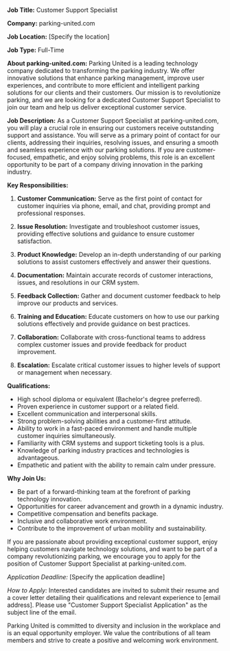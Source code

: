 **Job Title:** Customer Support Specialist

**Company:** parking-united.com

**Job Location:** [Specify the location]

**Job Type:** Full-Time

**About parking-united.com:**
Parking United is a leading technology company dedicated to transforming the parking industry. We offer innovative solutions that enhance parking management, improve user experiences, and contribute to more efficient and intelligent parking solutions for our clients and their customers. Our mission is to revolutionize parking, and we are looking for a dedicated Customer Support Specialist to join our team and help us deliver exceptional customer service.

**Job Description:**
As a Customer Support Specialist at parking-united.com, you will play a crucial role in ensuring our customers receive outstanding support and assistance. You will serve as a primary point of contact for our clients, addressing their inquiries, resolving issues, and ensuring a smooth and seamless experience with our parking solutions. If you are customer-focused, empathetic, and enjoy solving problems, this role is an excellent opportunity to be part of a company driving innovation in the parking industry.

**Key Responsibilities:**

1. **Customer Communication:** Serve as the first point of contact for customer inquiries via phone, email, and chat, providing prompt and professional responses.

2. **Issue Resolution:** Investigate and troubleshoot customer issues, providing effective solutions and guidance to ensure customer satisfaction.

3. **Product Knowledge:** Develop an in-depth understanding of our parking solutions to assist customers effectively and answer their questions.

4. **Documentation:** Maintain accurate records of customer interactions, issues, and resolutions in our CRM system.

5. **Feedback Collection:** Gather and document customer feedback to help improve our products and services.

6. **Training and Education:** Educate customers on how to use our parking solutions effectively and provide guidance on best practices.

7. **Collaboration:** Collaborate with cross-functional teams to address complex customer issues and provide feedback for product improvement.

8. **Escalation:** Escalate critical customer issues to higher levels of support or management when necessary.

**Qualifications:**

- High school diploma or equivalent (Bachelor's degree preferred).
- Proven experience in customer support or a related field.
- Excellent communication and interpersonal skills.
- Strong problem-solving abilities and a customer-first attitude.
- Ability to work in a fast-paced environment and handle multiple customer inquiries simultaneously.
- Familiarity with CRM systems and support ticketing tools is a plus.
- Knowledge of parking industry practices and technologies is advantageous.
- Empathetic and patient with the ability to remain calm under pressure.

**Why Join Us:**

- Be part of a forward-thinking team at the forefront of parking technology innovation.
- Opportunities for career advancement and growth in a dynamic industry.
- Competitive compensation and benefits package.
- Inclusive and collaborative work environment.
- Contribute to the improvement of urban mobility and sustainability.

If you are passionate about providing exceptional customer support, enjoy helping customers navigate technology solutions, and want to be part of a company revolutionizing parking, we encourage you to apply for the position of Customer Support Specialist at parking-united.com.

_Application Deadline:_ [Specify the application deadline]

_How to Apply:_
Interested candidates are invited to submit their resume and a cover letter detailing their qualifications and relevant experience to [email address]. Please use "Customer Support Specialist Application" as the subject line of the email.

Parking United is committed to diversity and inclusion in the workplace and is an equal opportunity employer. We value the contributions of all team members and strive to create a positive and welcoming work environment.
